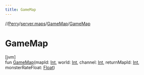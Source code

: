 ```yaml
---
title: GameMap
---
```

//[Perry](../../../index.html)/[server.maps](../index.html)/[GameMap](index.html)/[GameMap](-game-map.html)



# GameMap



[jvm]\
fun [GameMap](-game-map.html)(mapId: [Int](https://kotlinlang.org/api/latest/jvm/stdlib/kotlin/-int/index.html), world: [Int](https://kotlinlang.org/api/latest/jvm/stdlib/kotlin/-int/index.html), channel: [Int](https://kotlinlang.org/api/latest/jvm/stdlib/kotlin/-int/index.html), returnMapId: [Int](https://kotlinlang.org/api/latest/jvm/stdlib/kotlin/-int/index.html), monsterRateFloat: [Float](https://kotlinlang.org/api/latest/jvm/stdlib/kotlin/-float/index.html))




